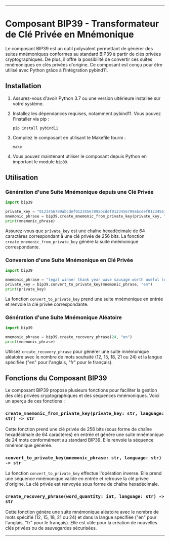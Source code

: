 

---

# Composant BIP39 - Transformateur de Clé Privée en Mnémonique

Le composant BIP39 est un outil polyvalent permettant de générer des suites mnémoniques conformes au standard BIP39 à partir de clés privées cryptographiques. De plus, il offre la possibilité de convertir ces suites mnémoniques en clés privées d'origine. Ce composant est conçu pour être utilisé avec Python grâce à l'intégration pybind11.

## Installation

1. Assurez-vous d'avoir Python 3.7 ou une version ultérieure installée sur votre système.

2. Installez les dépendances requises, notamment pybind11. Vous pouvez l'installer via pip :

   ```
   pip install pybind11
   ```

3. Compilez le composant en utilisant le Makefile fourni :

   ```
   make
   ```

4. Vous pouvez maintenant utiliser le composant depuis Python en important le module `bip39`.

## Utilisation

### Génération d'une Suite Mnémonique depuis une Clé Privée

```python
import bip39

private_key = "0123456789abcdef0123456789abcdef0123456789abcdef0123456789abcdef"
mnemonic_phrase = bip39.create_mnemonic_from_private_key(private_key, "en")
print(mnemonic_phrase)
```

Assurez-vous que `private_key` est une chaîne hexadécimale de 64 caractères correspondant à une clé privée de 256 bits. La fonction `create_mnemonic_from_private_key` génère la suite mnémonique correspondante.

### Conversion d'une Suite Mnémonique en Clé Privée

```python
import bip39

mnemonic_phrase = "legal winner thank year wave sausage worth useful legal winner thank yellow"
private_key = bip39.convert_to_private_key(mnemonic_phrase, "en")
print(private_key)
```

La fonction `convert_to_private_key` prend une suite mnémonique en entrée et renvoie la clé privée correspondante.

### Génération d'une Suite Mnémonique Aléatoire

```python
import bip39

mnemonic_phrase = bip39.create_recovery_phrase(24, "en")
print(mnemonic_phrase)
```

Utilisez `create_recovery_phrase` pour générer une suite mnémonique aléatoire avec le nombre de mots souhaité (12, 15, 18, 21 ou 24) et la langue spécifiée ("en" pour l'anglais, "fr" pour le français).

## Fonctions du Composant BIP39

Le composant BIP39 propose plusieurs fonctions pour faciliter la gestion des clés privées cryptographiques et des séquences mnémoniques. Voici un aperçu de ces fonctions :

### `create_mnemonic_from_private_key(private_key: str, language: str) -> str`

Cette fonction prend une clé privée de 256 bits (sous forme de chaîne hexadécimale de 64 caractères) en entrée et génère une suite mnémonique de 24 mots conformément au standard BIP39. Elle renvoie la séquence mnémonique générée.

### `convert_to_private_key(mnemonic_phrase: str, language: str) -> str`

La fonction `convert_to_private_key` effectue l'opération inverse. Elle prend une séquence mnémonique valide en entrée et retrouve la clé privée d'origine. La clé privée est renvoyée sous forme de chaîne hexadécimale.

### `create_recovery_phrase(word_quantity: int, language: str) -> str`

Cette fonction génère une suite mnémonique aléatoire avec le nombre de mots spécifié (12, 15, 18, 21 ou 24) et dans la langue spécifiée ("en" pour l'anglais, "fr" pour le français). Elle est utile pour la création de nouvelles clés privées ou de sauvegardes sécurisées.

---

